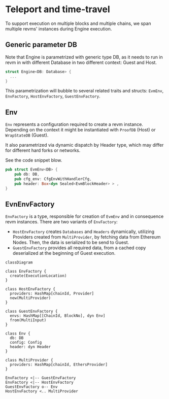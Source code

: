 # Teleport and time-travel

To support execution on multiple blocks and multiple chains, we span multiple revms' instances during Engine execution.

## Generic parameter DB
Note that Engine is parametrized with generic type DB, as it needs to run in revm in with different Database in two different context: Guest and Host.

```rust
struct Engine<DB: Database> {
  ...
}
```

This parametrization will bubble to several related traits and structs: `EvmEnv`, `EnvFactory`, `HostEnvFactory`, `GuestEnvFactory`.

## Env
`Env` represents a configuration required to create a revm instance. Depending on the context it might be instantiated with `ProofDB` (Host) or `WrapStateDB` (Guest).

It also parametrized via dynamic dispatch by Header type, which may differ for different hard forks or networks.

See the code snippet blow.

```rust
pub struct EvmEnv<DB> {
    pub db: DB,
    pub cfg_env: CfgEnvWithHandlerCfg,
    pub header: Box<dyn Sealed<EvmBlockHeader> > ,
}
```

## EvnEnvFactory

`EnvFactory` is a type, responsible for creation of `EvmEnv` and in consequence revm instances. There are two variants of `EnvFactory`:
- `HostEnvFactory` creates `Databases` and `Headers` dynamically, utilizing Providers created from `MultiProvider`, by fetching data from Ethereum Nodes. Then, the data is serialized to be send to Guest.
- `GuestEnvFactory` provides all required data, from a cached copy deserialized at the beginning of Guest execution.

```mermaid
classDiagram

class EnvFactory {
  create(ExecutionLocation)
}

class HostEnvFactory {
  providers: HashMap[chainId, Provider]
  new(MultiProvider)
}

class GuestEnvFactory {
  envs: HashMap[[ChainId, BlockNo], dyn Env]
  from(MultiInput)
}

class Env {
  db: DB
  config: Config
  header: dyn Header
}

class MultiProvider {
  providers: HashMap[chainId, EthersProvider]
}

EnvFactory <|-- GuestEnvFactory
EnvFactory <|-- HostEnvFactory
GuestEnvFactory o-- Env
HostEnvFactory <.. MultiProvider
```


